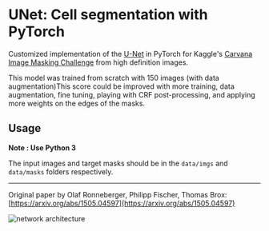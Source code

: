 # UNet: Cell segmentation with PyTorch


Customized implementation of the [U-Net](https://arxiv.org/abs/1505.04597) in PyTorch for Kaggle's [Carvana Image Masking Challenge](https://www.kaggle.com/c/carvana-image-masking-challenge) from high definition images.

This model was trained from scratch with 150 images (with data augmentation)This score could be improved with more training, data augmentation, fine tuning, playing with CRF post-processing, and applying more weights on the edges of the masks.



## Usage
**Note : Use Python 3**

The input images and target masks should be in the `data/imgs` and `data/masks` folders respectively.


---

Original paper by Olaf Ronneberger, Philipp Fischer, Thomas Brox: [https://arxiv.org/abs/1505.04597](https://arxiv.org/abs/1505.04597)

![network architecture](https://i.imgur.com/jeDVpqF.png)
